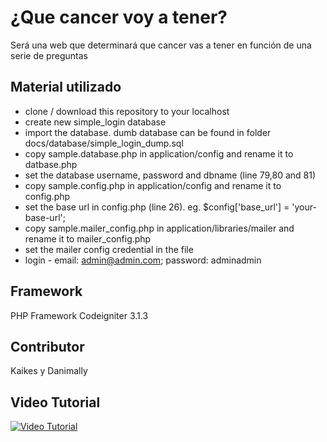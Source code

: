 
# ¿Que cancer voy a tener?
Será una web que determinará que cancer vas a tener en función de una serie de preguntas


## Material utilizado
* clone / download this repository to your localhost
* create new simple_login database
* import the database. dumb database can be found in folder docs/database/simple_login_dump.sql
* copy sample.database.php in application/config and rename it to datbase.php
* set the database username, password and dbname (line 79,80 and 81)
* copy sample.config.php in application/config and rename it to config.php
* set the base url in config.php (line 26). eg. $config['base_url'] = 'your-base-url';
* copy sample.mailer_config.php in application/libraries/mailer and rename it to mailer_config.php
* set the mailer config credential in the file
* login - email: admin@admin.com; password: adminadmin

## Framework
PHP Framework Codeigniter 3.1.3

## Contributor
Kaikes y Danimally

## Video Tutorial
[![Video Tutorial](https://raw.githubusercontent.com/rudiliu/simple-login-CI/master/docs/screenshot/youtube-cover.png)](https://youtu.be/h85rXvJVLxc "Video Tutorial")







